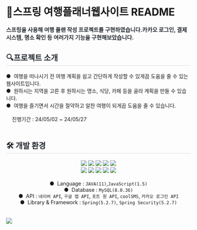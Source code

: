 # :memo:스프링 여행플래너웹사이트 README
</div>
<div align= "left"> 
    <div style="font-weight: 700; font-size: 15px; text-align: left; color: #282d33;"> 스프링을 사용해 여행 플랜 작성 프로젝트를 구현하였습니다.</li>카카오 로그인, 결제 시스템, 명소 확인 등 여러가지 기능을 구현해보았습니다.
</div> 
    </div>
    <div align="left>
    <div style="font-weight: 700; font-size: 15px; text-align:left;">
      <h2 style="border-bottom: 1px solid #d8dee4; color: #282d33;"> 🔍️프로젝트 소개</h2>
        ●&nbsp;     여행을 떠나시기 전 여행 계획을 쉽고 간단하게 작성할 수 있게끔 도움을 줄 수 있는 웹사이트입니다.<br>
        ●&nbsp;     원하시는 지역을 고른 후 원하시는 명소, 식당, 카페 등을 골라 계획을 만들 수 있습니다.<br>
        ●&nbsp;     여행을 즐기면서 시간을 절약하고 알찬 여행이 되게끔 도움을 줄 수 있습니다.<br><br>
        &nbsp;&nbsp;&nbsp;&nbsp;진행기간 : 24/05/02 ~ 24/05/27
    </div>
        </div><br>
    <div align= "left">
    <h2 style="border-bottom: 1px solid #d8dee4; color: #282d33;"> 🛠️ 개발 환경 </h2> 
    <div style="margin: 0 auto; text-align: center;" align= "left"> <img src="https://img.shields.io/badge/Apache Tomcat-F8DC75?style=for-the-badge&logo=Apache Tomcat&logoColor=white">
          <img src="https://img.shields.io/badge/CSS3-1572B6?style=for-the-badge&logo=CSS3&logoColor=white">
          <img src="https://img.shields.io/badge/Bootstrap-7952B3?style=for-the-badge&logo=Bootstrap&logoColor=white">
          <img src="https://img.shields.io/badge/HTML5-E34F26?style=for-the-badge&logo=HTML5&logoColor=white">
          <img src="https://img.shields.io/badge/Java-007396?style=for-the-badge&logo=Java&logoColor=white">
          <br/><img src="https://img.shields.io/badge/Javascript-F7DF1E?style=for-the-badge&logo=Javascript&logoColor=white">
          <img src="https://img.shields.io/badge/MySQL-4479A1?style=for-the-badge&logo=MySQL&logoColor=white">
          <img src="https://img.shields.io/badge/Spring-6DB33F?style=for-the-badge&logo=Spring&logoColor=white">
          <img src="https://img.shields.io/badge/Github-181717?style=for-the-badge&logo=Github&logoColor=white">
          <img src="https://img.shields.io/badge/Git-F05032?style=for-the-badge&logo=Git&logoColor=white"><br><br>
        ●&nbsp; Language : <code>JAVA(11)</code>,<code>JavaScript(1.5)</code><br>
        ●&nbsp; Database : <code>MySQL(8.0.36)</code><br>
        ●&nbsp; API : <code>네이버 API</code>, <code>구글 맵 API</code>, <code>포트 원 API</code>, <code>coolSMS</code>, <code>카카오 로그인 API</code><br>
        ●&nbsp; Library & Framework : <code>Spring(5.2.7)</code>, <code>Spring Security(5.2.7)</code><br>
          <br/></div><br>
<img src="https://github.com/ubeoppu/TravelPlannerProject/assets/157093883/16540d69-2d96-4ab5-b672-145a819c2942">

        

